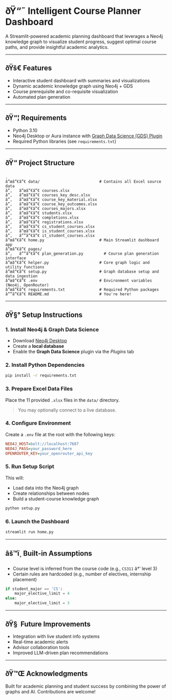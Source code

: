 # ðŸ“˜ Intelligent Course Planner Dashboard

A Streamlit-powered academic planning dashboard that leverages a Neo4j knowledge graph to visualize student progress, suggest optimal course paths, and provide insightful academic analytics.

---

## ðŸš€ Features

- Interactive student dashboard with summaries and visualizations
- Dynamic academic knowledge graph using Neo4j + GDS
- Course prerequisite and co-requisite visualization
- Automated plan generation 

---

## ðŸ“¦ Requirements

- Python 3.10
- Neo4j Desktop or Aura instance with [Graph Data Science (GDS) Plugin](https://neo4j.com/docs/graph-data-science/current/installation/)
- Required Python libraries (see `requirements.txt`)

---

## ðŸ“ Project Structure

```
.
â”œâ”€â”€ data/                          # Contains all Excel source data
â”‚   â”œâ”€â”€ courses.xlsx
â”‚   â”œâ”€â”€ courses_key_desc.xlsx
â”‚   â”œâ”€â”€ course_key_material.xlsx
â”‚   â”œâ”€â”€ course_key_outcomes.xlsx
â”‚   â”œâ”€â”€ courses_majors.xlsx
â”‚   â”œâ”€â”€ students.xlsx
â”‚   â”œâ”€â”€ completions.xlsx
â”‚   â”œâ”€â”€ registrations.xlsx
â”‚   â”œâ”€â”€ cs_student_courses.xlsx
â”‚   â”œâ”€â”€ is_student_courses.xlsx
â”‚   â””â”€â”€ it_student_courses.xlsx
â”œâ”€â”€ home.py                        # Main Streamlit dashboard app
â”œâ”€â”€ pages/
â”‚   â””â”€â”€ plan_generation.py         # Course plan generation interface
â”œâ”€â”€ helper.py                      # Core graph logic and utility functions
â”œâ”€â”€ setup.py                       # Graph database setup and data ingestion
â”œâ”€â”€ .env                           # Environment variables (Neo4j, OpenRouter)
â”œâ”€â”€ requirements.txt               # Required Python packages
â””â”€â”€ README.md                      # You're here!
```

---

## ðŸ§° Setup Instructions

### 1. Install Neo4j & Graph Data Science

- Download [Neo4j Desktop](https://neo4j.com/download/)
- Create a **local database**
- Enable the **Graph Data Science** plugin via the *Plugins* tab

### 2. Install Python Dependencies

```bash
pip install -r requirements.txt
```

### 3. Prepare Excel Data Files

Place the 11 provided `.xlsx` files in the `data/` directory.

> You may optionally connect to a live database.

### 4. Configure Environment

Create a `.env` file at the root with the following keys:

```ini
NEO4J_HOST=bolt://localhost:7687
NEO4J_PASS=your_password_here
OPENROUTER_KEY=your_openrouter_api_key
```

### 5. Run Setup Script

This will:
- Load data into the Neo4j graph
- Create relationships between nodes
- Build a student-course knowledge graph

```bash
python setup.py
```

### 6. Launch the Dashboard

```bash
streamlit run home.py
```

---

## âš™ï¸ Built-in Assumptions

- Course level is inferred from the course code (e.g., `CS311` â†’ level 3)
- Certain rules are hardcoded (e.g., number of electives, internship placement)
```python
if student_major == 'CS': 
    major_elective_limit = 4
else: 
    major_elective_limit = 3
```

---

## ðŸ§  Future Improvements

- Integration with live student info systems
- Real-time academic alerts
- Advisor collaboration tools
- Improved LLM-driven plan recommendations

---

## ðŸ™Œ Acknowledgments

Built for academic planning and student success by combining the power of graphs and AI. Contributions are welcome!

